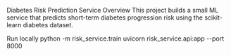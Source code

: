 Diabetes Risk Prediction Service
Overview
This project builds a small ML service that predicts short-term diabetes progression risk using the scikit-learn diabetes dataset.

Run locally
python -m risk_service.train
uvicorn risk_service.api:app --port 8000
